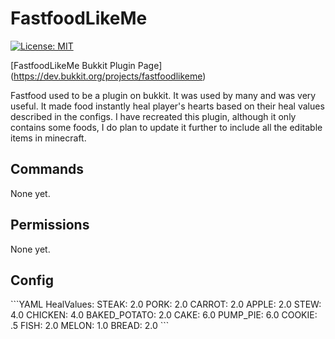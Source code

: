 # FastfoodLikeMe

[![License: MIT](https://img.shields.io/badge/License-MIT-yellow.svg)](https://opensource.org/licenses/MIT)

[FastfoodLikeMe Bukkit Plugin Page] (https://dev.bukkit.org/projects/fastfoodlikeme)

Fastfood used to be a plugin on bukkit. It was used by many and was very useful. It made food instantly heal player's hearts based on their heal values described in the configs. I have recreated this plugin, although it only contains some foods, I do plan to update it further to include all the editable items in minecraft.

<h2>Commands</h2>
None yet.

<h2>Permissions</h2>
None yet.

<h2>Config</h2>
```YAML
HealValues:
  STEAK: 2.0
  PORK: 2.0
  CARROT: 2.0
  APPLE: 2.0
  STEW: 4.0
  CHICKEN: 4.0
  BAKED_POTATO: 2.0
  CAKE: 6.0
  PUMP_PIE: 6.0
  COOKIE: .5
  FISH: 2.0
  MELON: 1.0
  BREAD: 2.0
```
